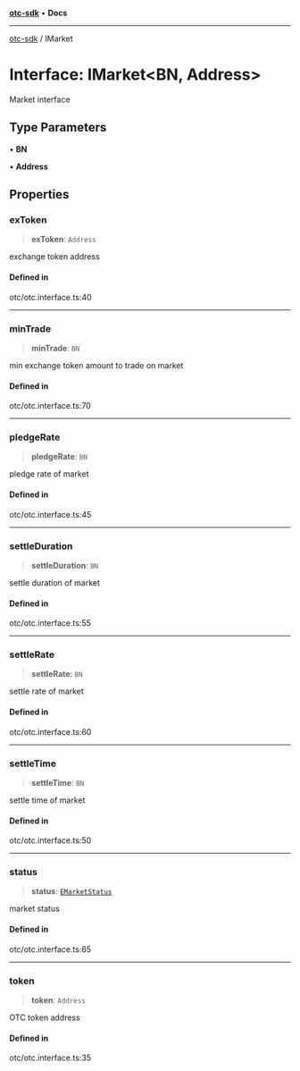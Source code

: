 [**otc-sdk**](../README.md) • **Docs**

***

[otc-sdk](../README.md) / IMarket

# Interface: IMarket\<BN, Address\>

Market interface

## Type Parameters

• **BN**

• **Address**

## Properties

### exToken

> **exToken**: `Address`

exchange token address

#### Defined in

otc/otc.interface.ts:40

***

### minTrade

> **minTrade**: `BN`

min exchange token amount to trade on market

#### Defined in

otc/otc.interface.ts:70

***

### pledgeRate

> **pledgeRate**: `BN`

pledge rate of market

#### Defined in

otc/otc.interface.ts:45

***

### settleDuration

> **settleDuration**: `BN`

settle duration of market

#### Defined in

otc/otc.interface.ts:55

***

### settleRate

> **settleRate**: `BN`

settle rate of market

#### Defined in

otc/otc.interface.ts:60

***

### settleTime

> **settleTime**: `BN`

settle time of market

#### Defined in

otc/otc.interface.ts:50

***

### status

> **status**: [`EMarketStatus`](../enumerations/EMarketStatus.md)

market status

#### Defined in

otc/otc.interface.ts:65

***

### token

> **token**: `Address`

OTC token address

#### Defined in

otc/otc.interface.ts:35
